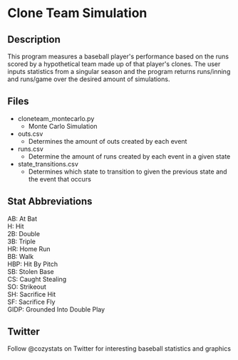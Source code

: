 # Clone Team Simulation

## Description
This program measures a baseball player's performance based on the runs scored by a hypothetical team made up of that player's clones. The user inputs statistics from a singular season and the program returns runs/inning and runs/game over the desired amount of simulations.

## Files
- cloneteam_montecarlo.py
  - Monte Carlo Simulation
- outs.csv 
  - Determines the amount of outs created by each event
- runs.csv 
  - Determine the amount of runs created by each event in a given state
- state_transitions.csv
  - Determines which state to transition to given the previous state and the event that occurs 
  
## Stat Abbreviations
AB: At Bat
<br />H: Hit
<br />2B: Double
<br />3B: Triple
<br />HR: Home Run
<br />BB: Walk
<br />HBP: Hit By Pitch
<br />SB: Stolen Base
<br />CS: Caught Stealing
<br />SO: Strikeout
<br />SH: Sacrifice Hit
<br />SF: Sacrifice Fly
<br />GIDP: Grounded Into Double Play


## Twitter
Follow @cozystats on Twitter for interesting baseball statistics and graphics
